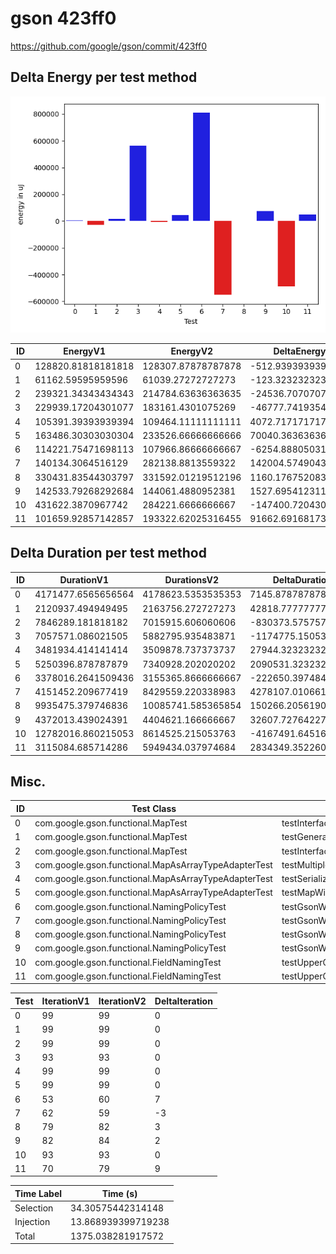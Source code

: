 # gson 423ff0


https://github.com/google/gson/commit/423ff0



## Delta Energy per test method

![](./gson_delta_energy_0_v.png)


| ID | EnergyV1 | EnergyV2 | DeltaEnergy | σV1 | σV2 |
| --- | --- | --- | --- | --- | --- |
| 0 | 128820.81818181818 | 128307.87878787878 | -512.9393939393922 | 29804.56592617564 | 51922.561239038194 |
| 1 | 61162.59595959596 | 61039.27272727273 | -123.3232323232296 | 34291.85832250111 | 47301.84421476122 |
| 2 | 239321.34343434343 | 214784.63636363635 | -24536.70707070708 | 84574.15212056432 | 84302.97935716169 |
| 3 | 229939.17204301077 | 183161.4301075269 | -46777.74193548388 | 432480.94175881793 | 359236.9266224267 |
| 4 | 105391.39393939394 | 109464.11111111111 | 4072.717171717173 | 183429.4910981922 | 176540.75642659553 |
| 5 | 163486.30303030304 | 233526.66666666666 | 70040.36363636362 | 330770.40926983545 | 410988.49066007993 |
| 6 | 114221.75471698113 | 107966.86666666667 | -6254.888050314461 | 67238.14278184039 | 72800.91134536405 |
| 7 | 140134.3064516129 | 282138.8813559322 | 142004.5749043193 | 269834.98006742325 | 439636.5069499523 |
| 8 | 330431.83544303797 | 331592.01219512196 | 1160.176752083993 | 442879.46105516935 | 447104.5646330614 |
| 9 | 142533.79268292684 | 144061.4880952381 | 1527.6954123112664 | 63808.48186618121 | 65344.17514910204 |
| 10 | 431622.3870967742 | 284221.6666666667 | -147400.7204301075 | 556962.2333259989 | 448798.56083024305 |
| 11 | 101659.92857142857 | 193322.62025316455 | 91662.69168173599 | 258473.85688693778 | 408383.7753423158 |

## Delta Duration per test method


| ID | DurationV1 | DurationsV2 | DeltaDuration |
| --- | --- | --- | --- |
| 0 | 4171477.6565656564 | 4178623.5353535353 | 7145.878787878901 |
| 1 | 2120937.494949495 | 2163756.272727273 | 42818.777777777985 |
| 2 | 7846289.181818182 | 7015915.606060606 | -830373.5757575752 |
| 3 | 7057571.086021505 | 5882795.935483871 | -1174775.1505376343 |
| 4 | 3481934.414141414 | 3509878.737373737 | 27944.32323232293 |
| 5 | 5250396.878787879 | 7340928.202020202 | 2090531.323232323 |
| 6 | 3378016.2641509436 | 3155365.8666666667 | -222650.3974842769 |
| 7 | 4151452.209677419 | 8429559.220338983 | 4278107.010661565 |
| 8 | 9935475.379746836 | 10085741.585365854 | 150266.20561901852 |
| 9 | 4372013.439024391 | 4404621.166666667 | 32607.727642276324 |
| 10 | 12782016.860215053 | 8614525.215053763 | -4167491.6451612897 |
| 11 | 3115084.685714286 | 5949434.037974684 | 2834349.3522603977 |

## Misc.

| ID | Test Class | Test Method |
| --- | --- | --- |
| 0 | com.google.gson.functional.MapTest | testInterfaceTypeMapWithSerializer |
| 1 | com.google.gson.functional.MapTest | testGeneralMapField |
| 2 | com.google.gson.functional.MapTest | testInterfaceTypeMap |
| 3 | com.google.gson.functional.MapAsArrayTypeAdapterTest | testMultipleEnableComplexKeyRegistrationHasNoEffect |
| 4 | com.google.gson.functional.MapAsArrayTypeAdapterTest | testSerializeComplexMapWithTypeAdapter |
| 5 | com.google.gson.functional.MapAsArrayTypeAdapterTest | testMapWithTypeVariableSerialization |
| 6 | com.google.gson.functional.NamingPolicyTest | testGsonWithUpperCamelCaseSpacesPolicyDeserialiation |
| 7 | com.google.gson.functional.NamingPolicyTest | testGsonWithUpperCamelCaseSpacesPolicySerialiation |
| 8 | com.google.gson.functional.NamingPolicyTest | testGsonWithNonDefaultFieldNamingPolicySerialization |
| 9 | com.google.gson.functional.NamingPolicyTest | testGsonWithNonDefaultFieldNamingPolicyDeserialiation |
| 10 | com.google.gson.functional.FieldNamingTest | testUpperCamelCase |
| 11 | com.google.gson.functional.FieldNamingTest | testUpperCamelCaseWithSpaces |




| Test | IterationV1 | IterationV2 | DeltaIteration |
| --- | --- | --- | --- |
| 0 | 99 | 99 | 0 |
| 1 | 99 | 99 | 0 |
| 2 | 99 | 99 | 0 |
| 3 | 93 | 93 | 0 |
| 4 | 99 | 99 | 0 |
| 5 | 99 | 99 | 0 |
| 6 | 53 | 60 | 7 |
| 7 | 62 | 59 | -3 |
| 8 | 79 | 82 | 3 |
| 9 | 82 | 84 | 2 |
| 10 | 93 | 93 | 0 |
| 11 | 70 | 79 | 9 |



| Time Label | Time (s) |
| --- | --- |
| Selection | 34.30575442314148 |
| Injection | 13.868939399719238 |
| Total | 1375.038281917572 |


